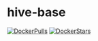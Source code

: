 # hive-base

[![DockerPulls](https://img.shields.io/docker/pulls/honomoa/hive-base.svg)](https://registry.hub.docker.com/u/honomoa/hive-base/)
[![DockerStars](https://img.shields.io/docker/stars/honomoa/hive-base.svg)](https://registry.hub.docker.com/u/honomoa/hive-base/)
